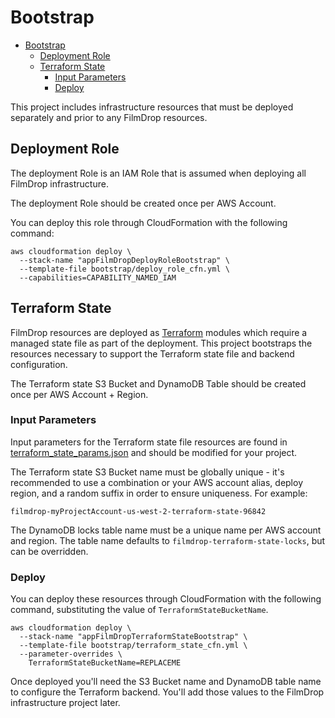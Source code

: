 # Bootstrap

- [Bootstrap](#bootstrap)
  - [Deployment Role](#deployment-role)
  - [Terraform State](#terraform-state)
    - [Input Parameters](#input-parameters)
    - [Deploy](#deploy)

This project includes infrastructure resources that must be deployed separately
and prior to any FilmDrop resources.

## Deployment Role

The deployment Role is an IAM Role that is assumed when deploying all FilmDrop infrastructure.

The deployment Role should be created once per AWS Account.

You can deploy this role through CloudFormation
with the following command:

```shell
aws cloudformation deploy \
  --stack-name "appFilmDropDeployRoleBootstrap" \
  --template-file bootstrap/deploy_role_cfn.yml \
  --capabilities=CAPABILITY_NAMED_IAM
```

## Terraform State

FilmDrop resources are deployed as [Terraform](https://www.terraform.io/) modules
which require a managed state file as part of the deployment. This project
bootstraps the resources necessary to support the Terraform state file and
backend configuration.

The Terraform state S3 Bucket and DynamoDB Table should be created once per AWS
Account + Region.

### Input Parameters

Input parameters for the Terraform state file resources are found in
[terraform_state_params.json](./terraform_state_params.json) and should be
modified for your project.

The Terraform state S3 Bucket name must be globally unique - it's recommended to
use a combination or your AWS account alias, deploy region, and a random suffix
in order to ensure uniqueness. For example:

```text
filmdrop-myProjectAccount-us-west-2-terraform-state-96842
```

The DynamoDB locks table name must be a unique name per AWS account and region.
The table name defaults to `filmdrop-terraform-state-locks`, but can be overridden.

### Deploy

You can deploy these resources through CloudFormation with the following command,
substituting the value of `TerraformStateBucketName`.

```shell
aws cloudformation deploy \
  --stack-name "appFilmDropTerraformStateBootstrap" \
  --template-file bootstrap/terraform_state_cfn.yml \
  --parameter-overrides \
    TerraformStateBucketName=REPLACEME
```

Once deployed you'll need the S3 Bucket name and DynamoDB table name to configure
the Terraform backend. You'll add those values to the FilmDrop infrastructure
project later.
